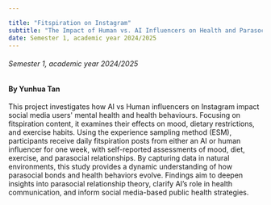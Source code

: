 ```yaml
---

title: "Fitspiration on Instagram" 
subtitle: "The Impact of Human vs. AI Influencers on Health and Parasocial Processes"
date: Semester 1, academic year 2024/2025
---
```


###### Semester 1, academic year 2024/2025
#### By Yunhua Tan


This project investigates how AI vs Human influencers on Instagram impact social media users' mental health and health behaviours. Focusing on fitspiration content, it examines their effects on mood, dietary restrictions, and exercise habits. Using the experience sampling method (ESM), participants receive daily fitspiration posts from either an AI or human influencer for one week, with self-reported assessments of mood, diet, exercise, and parasocial relationships. By capturing data in natural environments, this study provides a dynamic understanding of how parasocial bonds and health behaviors evolve. Findings aim to deepen insights into parasocial relationship theory, clarify AI’s role in health communication, and inform social media-based public health strategies.

